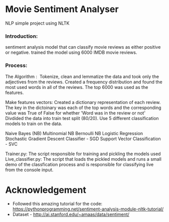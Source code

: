 # Movie Sentiment Analyser
NLP simple project using NLTK

### Introduction: 
sentiment analysis model that can classify  movie reviews as either positive or negative. trained the model using 6000 IMDB movie reviews.

### Process: 

The Algorithm : 
Tokenize, clean and lemmatize the data and took only the adjectives from the reviews. 
Created a frequency distribution and found the most used words in all of the reviews. The top 6000 was used as the features.  

Make features vectors:
Created a dictionary representation of each review. The key in the dictoinary was each of the top words and the corresponding value was True of False for whether 'Word was in the review or not' 
Divdided the data into train test split (80/20). 
Use 5 different classification models to train on the data.  

Naive Bayes (NB)
Multinomial NB
Bernoulli NB
Logistic Regression
Stochastic Gradient Descent Classifier - SGD
Support Vector Classification - SVC


Trainer.py:  The script responsible for training and pickling the models used 
Live_classifier.py:  The script that loads the pickled models and  runs a small demo of the classfication process and is  responsible for classifying live from the console input. 


# Acknowledgement

 * Followed this amazing tutorial for the code: https://pythonprogramming.net/sentiment-analysis-module-nltk-tutorial/
 * Dataset - http://ai.stanford.edu/~amaas/data/sentiment/
 
   






